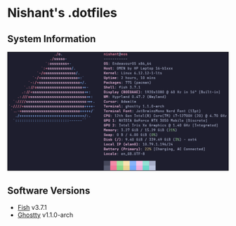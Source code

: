 # Nishant's .dotfiles

## System Information

![fastfetch](./media/fastfetch.png)

## Software Versions

- [Fish](https://fishshell.com) v3.7.1
- [Ghostty](https://ghostty.org) v1.1.0-arch
